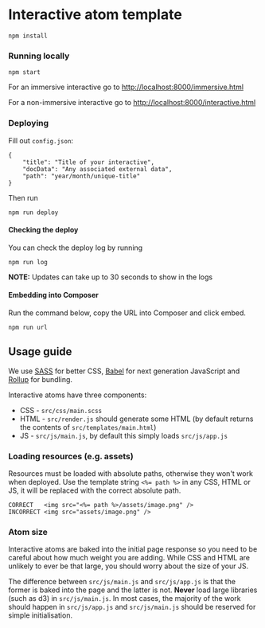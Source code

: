 # Interactive atom template

```
npm install
```

### Running locally
```
npm start
```

For an immersive interactive go to <http://localhost:8000/immersive.html>

For a non-immersive interactive go to <http://localhost:8000/interactive.html>

### Deploying
Fill out `config.json`:
```
{
    "title": "Title of your interactive",
    "docData": "Any associated external data",
    "path": "year/month/unique-title"
}
```

Then run
```
npm run deploy
```

#### Checking the deploy
You can check the deploy log by running
```
npm run log
```
<b>NOTE:</b> Updates can take up to 30 seconds to show in the logs

#### Embedding into Composer
Run the command below, copy the URL into Composer and click embed.
```
npm run url
```

## Usage guide
We use [SASS](http://sass-lang.com/) for better CSS, [Babel](https://babeljs.io/) for next
generation JavaScript and [Rollup](http://rollupjs.org/) for bundling.

Interactive atoms have three components:
- CSS - `src/css/main.scss`
- HTML - `src/render.js` should generate some HTML (by default returns the contents of `src/templates/main.html`)
- JS - `src/js/main.js`, by default this simply loads `src/js/app.js`

### Loading resources (e.g. assets)
Resources must be loaded with absolute paths, otherwise they won't work when deployed.
Use the template string `<%= path %>` in any CSS, HTML or JS, it will be replaced
with the correct absolute path.

```
CORRECT   <img src="<%= path %>/assets/image.png" />
INCORRECT <img src="assets/image.png" />
```

### Atom size
Interactive atoms are baked into the initial page response so you need to be careful about
how much weight you are adding. While CSS and HTML are unlikely to ever be that large,
you should worry about the size of your JS.

The difference between `src/js/main.js` and `src/js/app.js` is that the former is baked into
the page and the latter is not. <b>Never</b> load large libraries (such as d3) in `src/js/main.js`.
In most cases, the majority of the work should happen in `src/js/app.js` and `src/js/main.js`
should be reserved for simple initialisation.
